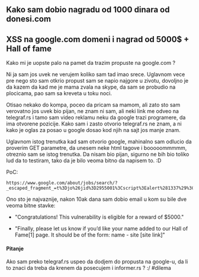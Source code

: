 ## Kako sam dobio nagradu od 1000 dinara od donesi.com 

## XSS na google.com domeni i nagrad od 5000$ + Hall of fame

Kako mi je uopste palo na pamet da trazim propuste na google.com ? 

Ni ja sam jos uvek ne verujem koliko sam tad imao srece. Uglavnom vece pre nego sto sam otkrio propust sam se napio najgore u zivotu, dovoljno je da kazem da kad me je mama zvala na skype, da sam se probudio na plocicama, pao sam sa kreveta u toku noci.

Otisao nekako do kompa, poceo da pricam sa mamom, ali zato sto sam verovatno jos uvek bio pijan, ne znam ni sam, ali neki link me odveo na telegraf.rs i tamo sam video reklamu neku da google trazi programere, da ima otvorene pozicije. Kako sam i zasto otvorio telegraf.rs ne znam, a ni kako je oglas za posao u google dosao kod njih na sajt jos manje znam. 

Uglavnom istog trenutka kad sam otvorio google, mahinalno sam odlucio da proverim GET parametre, da unesem neke html tagove i booooommmmm, otreznio sam se istog trenutka. Da nisam bio pijan, sigurno ne bih bio toliko lud da to testiram, tako da je bilo veoma bitno da napisem to. :D

PoC:

```
https://www.google.com/about/jobs/search/?_escaped_fragment_=t%3Djo%26jid%3D2955001%3Cscript%3Ealert%281337%29%3C/script%3E"
```

Ono sto je najvaznije, nakon 10ak dana sam dobio email u kom su bile dve veoma bitne stavke:

 - "Congratulations! This vulnerability is eligible for a reward of $5000." 

 - "Finally, please let us know if you’d like your name added to our Hall of Fame[1] page. It should be of the form: name - site [site link]"


#### Pitanje

Ako sam preko telegraf.rs uspeo da dodjem do propusta na google-u, da li to znaci da treba da krenem da posecujem i informer.rs ? :/ #dilema